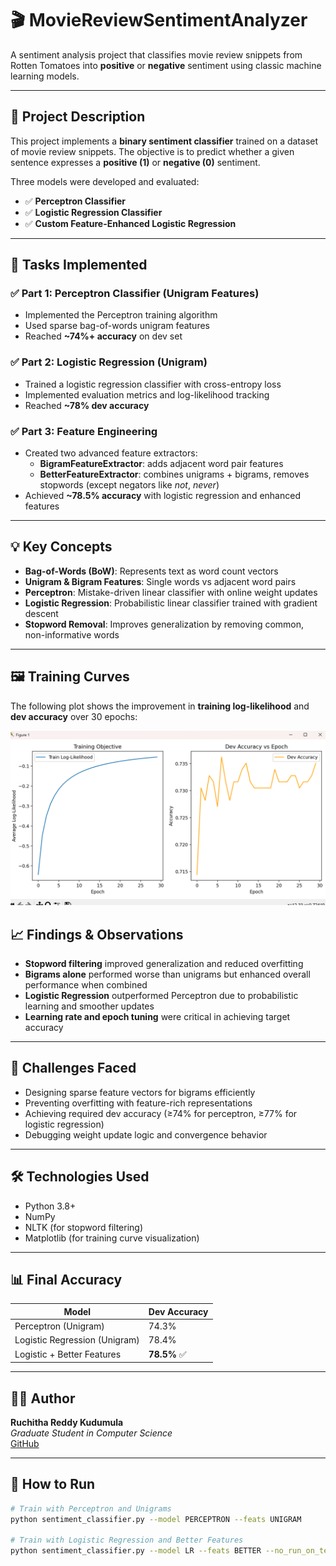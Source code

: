 # 🎬 MovieReviewSentimentAnalyzer

A sentiment analysis project that classifies movie review snippets from Rotten Tomatoes into **positive** or **negative** sentiment using classic machine learning models.

---

## 📌 Project Description

This project implements a **binary sentiment classifier** trained on a dataset of movie review snippets. The objective is to predict whether a given sentence expresses a **positive (1)** or **negative (0)** sentiment. 

Three models were developed and evaluated:
- ✅ **Perceptron Classifier**
- ✅ **Logistic Regression Classifier**
- ✅ **Custom Feature-Enhanced Logistic Regression**

---

## 📂 Tasks Implemented

### ✅ Part 1: Perceptron Classifier (Unigram Features)
- Implemented the Perceptron training algorithm
- Used sparse bag-of-words unigram features
- Reached **~74%+ accuracy** on dev set

### ✅ Part 2: Logistic Regression (Unigram)
- Trained a logistic regression classifier with cross-entropy loss
- Implemented evaluation metrics and log-likelihood tracking
- Reached **~78% dev accuracy**

### ✅ Part 3: Feature Engineering
- Created two advanced feature extractors:
  - **BigramFeatureExtractor**: adds adjacent word pair features
  - **BetterFeatureExtractor**: combines unigrams + bigrams, removes stopwords (except negators like *not*, *never*)
- Achieved **~78.5% accuracy** with logistic regression and enhanced features

---

## 💡 Key Concepts

- **Bag-of-Words (BoW)**: Represents text as word count vectors
- **Unigram & Bigram Features**: Single words vs adjacent word pairs
- **Perceptron**: Mistake-driven linear classifier with online weight updates
- **Logistic Regression**: Probabilistic linear classifier trained with gradient descent
- **Stopword Removal**: Improves generalization by removing common, non-informative words

---
## 🖼️ Training Curves

The following plot shows the improvement in **training log-likelihood** and **dev accuracy** over 30 epochs:

<p align="center">
  <img src="media/training_loglikelihood_dev_accuracy.png" alt="Training Objective and Dev Accuracy" width="700"/>
</p>

## 📈 Findings & Observations

- **Stopword filtering** improved generalization and reduced overfitting
- **Bigrams alone** performed worse than unigrams but enhanced overall performance when combined
- **Logistic Regression** outperformed Perceptron due to probabilistic learning and smoother updates
- **Learning rate and epoch tuning** were critical in achieving target accuracy

---

## 🚧 Challenges Faced

- Designing sparse feature vectors for bigrams efficiently
- Preventing overfitting with feature-rich representations
- Achieving required dev accuracy (≥74% for perceptron, ≥77% for logistic regression)
- Debugging weight update logic and convergence behavior

---

## 🛠 Technologies Used

- Python 3.8+
- NumPy
- NLTK (for stopword filtering)
- Matplotlib (for training curve visualization)

---

## 📊 Final Accuracy

| Model                     | Dev Accuracy |
|--------------------------|--------------|
| Perceptron (Unigram)     | 74.3%        |
| Logistic Regression (Unigram) | 78.4%    |
| Logistic + Better Features | **78.5%** ✅ |

---

## 👩‍💻 Author

**Ruchitha Reddy Kudumula**  
*Graduate Student in Computer Science*  
[GitHub](https://github.com/ruchitha007)

---

## 📁 How to Run

```bash
# Train with Perceptron and Unigrams
python sentiment_classifier.py --model PERCEPTRON --feats UNIGRAM

# Train with Logistic Regression and Better Features
python sentiment_classifier.py --model LR --feats BETTER --no_run_on_test
